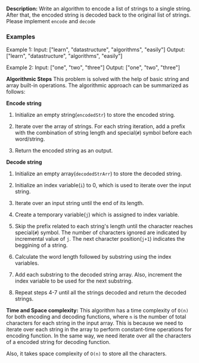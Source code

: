 **Description:**
Write an algorithm to encode a list of strings to a single string. After that, the encoded string is decoded back to the original list of strings. Please implement `encode` and `decode`

### Examples
Example 1:
Input: ["learn", "datastructure", "algorithms", "easily"]
Output: ["learn", "datastructure", "algorithms", "easily"]

Example 2:
Input: ["one", "two", "three"]
Output: ["one", "two", "three"]


**Algorithmic Steps**
This problem is solved with the help of basic string and array built-in operations. The algorithmic approach can be summarized as follows:

**Encode string**
1. Initialize an empty string(`encodedStr`) to store the encoded string.

2. Iterate over the array of strings. For each string iteration, add a prefix with the combination of string length and special(`#`) symbol before each word/string.

3. Return the encoded string as an output.

**Decode string**

1. Initialize an empty array(`decodedStrArr`) to store the decoded string.

2. Initialize an index variable(`i`) to 0, which is used to iterate over the input string.

3. Iterate over an input string until the end of its length.

4. Create a temporary variable(`j`) which is assigned to index variable.

5. Skip the prefix related to each string's length until the character reaches special(`#`) symbol. The number of characters ignored are indicated by incremental value of `j`. The next character position(`j+1`) indicates the beggining of a string.

6. Calculate the word length followed by substring using the index variables.

7. Add each substring to the decoded string array. Also, increment the index variable to be used for the next substring.

8. Repeat steps 4-7 until all the strings decoded and return the decoded strings.

**Time and Space complexity:**
This algorithm has a time complexity of `O(n)` for both encoding and decoding functions, where `n` is the number of total characters for each string in the input array. This is because we need to iterate over each string in the array to perform constant-time operations for encoding function. In the same way, we need iterate over all the characters of a encoded string for decoding function.

Also, it takes space complexity of `O(n)` to store all the characters.